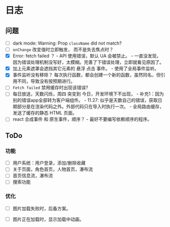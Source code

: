 # 日志

## 问题

- [ ] dark mode: Warning: Prop `className` did not match?
- [ ] `onChange` 改变值时立即触发， 而不是失去焦点时？
- [x] Error: fetch failed ？
      - API 使用错误，默认 UA 会被禁止。
      - 一直没发现，因为错误处理机制没写好，太模糊。完善了下错误处理，立即就看见原因了。
- [x] 加上元素遮罩会遮挡其它元素的 悬浮 点击 事件。
      - 使用了全局事件监听。
- [x] 事件监听没有移除？
      每次执行函数，都会创建一个新的函数，虽然同名，但引用不同，导致没有按预期进行。
- [ ] `Fetch failed` 禁用缓存时出现该错误?
- [ ] 每日放送，天数闪烁，周四 突变到 今日，开发环境下不出现，
      - 补充1：因为别的错误app全部转为客户端组件。
      - 11.27: 似乎是天数自己的错误，获取日期部分是在渲染代码之外。外部代码只在导入时执行一次。
      - 全局路由缓存，发送了缓存的静态 HTML 页面。
- [ ] react 合成事件 和 原生事件，顺序？
      - 最好不要编写依赖顺序的程序。

## ToDo

### 功能

- [ ] 用户系统：用户登录，添加/删除收藏
- [ ] 关于页面，角色首页，人物首页，瀑布流
- [ ] 首页信息流，瀑布流
- [ ] 搜索功能

### 优化

- [ ] 图片加载失败时，后备方案。
- [ ] 图片正在加载时，显示加载中动画。


